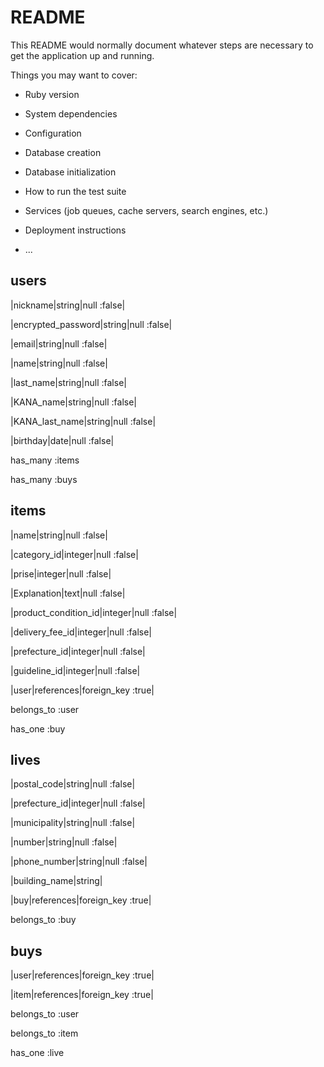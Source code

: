 # README

This README would normally document whatever steps are necessary to get the
application up and running.

Things you may want to cover:

* Ruby version

* System dependencies

* Configuration

* Database creation

* Database initialization

* How to run the test suite

* Services (job queues, cache servers, search engines, etc.)

* Deployment instructions

* ...

## users

|nickname|string|null :false|

|encrypted_password|string|null :false|

|email|string|null :false|

|name|string|null :false|

|last_name|string|null :false|

|KANA_name|string|null :false|

|KANA_last_name|string|null :false|

|birthday|date|null :false|

has_many :items

has_many :buys
## items

|name|string|null :false|

|category_id|integer|null :false|

|prise|integer|null :false|

|Explanation|text|null :false|

|product_condition_id|integer|null :false|

|delivery_fee_id|integer|null :false|

|prefecture_id|integer|null :false|

|guideline_id|integer|null :false|

|user|references|foreign_key :true|

belongs_to :user

has_one :buy

## lives

|postal_code|string|null :false|

|prefecture_id|integer|null :false|

|municipality|string|null :false|

|number|string|null :false|

|phone_number|string|null :false|

|building_name|string|

|buy|references|foreign_key :true|

belongs_to :buy

## buys

|user|references|foreign_key :true|

|item|references|foreign_key :true|

belongs_to :user

belongs_to :item

has_one :live



